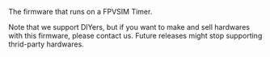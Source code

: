 The firmware that runs on a FPVSIM Timer.

Note that we support DIYers, but if you want to make and sell hardwares with this firmware, please contact us. Future releases might stop supporting thrid-party hardwares.

